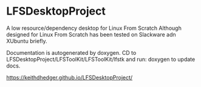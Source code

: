 # LFSDesktopProject
A low resource/dependency desktop for Linux From Scratch
Although designed for Linux From Scratch has been tested on Slackware adn XUbuntu briefly.

Documentation is autogenerated by doxygen.
CD to LFSDesktopProject/LFSToolKit/LFSToolKit/lfstk and run:
doxygen
to update docs.

https://keithdhedger.github.io/LFSDesktopProject/
